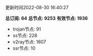 更新时间2022-08-30 16:40:27

**总订阅: 64**
**总节点: 9253**
**有效节点: 1936**
- trojan节点: 91
- ss节点: 228
- v2ray节点: 1607
- ssr节点: 10
